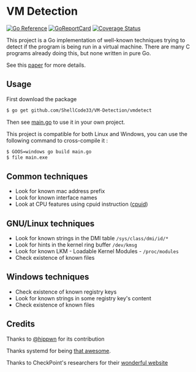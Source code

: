 # VM Detection

[![Go Reference](https://pkg.go.dev/badge/github.com/ShellCode33/VM-Detection.svg)](https://pkg.go.dev/github.com/ShellCode33/VM-Detection)
[![GoReportCard](https://goreportcard.com/badge/github.com/ShellCode33/VM-Detection)](https://goreportcard.com/report/github.com/ShellCode33/VM-Detection)
[![Coverage Status](https://coveralls.io/repos/github/ShellCode33/VM-Detection/badge.svg?branch=master)](https://coveralls.io/github/ShellCode33/VM-Detection?branch=master)

This project is a Go implementation of well-known techniques trying to detect if the program is being run in a virtual machine.
There are many C programs already doing this, but none written in pure Go.

See this [paper](https://github.com/ShellCode33/VM-Detection/blob/master/paper/paper.pdf) for more details.

## Usage

First download the package
```bash
$ go get github.com/ShellCode33/VM-Detection/vmdetect
```

Then see [main.go](https://github.com/ShellCode33/VM-Detection/blob/master/main.go) to use it in your own project.

This project is compatible for both Linux and Windows, you can use the following command to cross-compile it :
```bash
$ GOOS=windows go build main.go
$ file main.exe
```

## Common techniques

- Look for known mac address prefix
- Look for known interface names
- Look at CPU features using cpuid instruction ([cpuid](https://github.com/klauspost/cpuid/))

## GNU/Linux techniques

- Look for known strings in the DMI table `/sys/class/dmi/id/*`
- Look for hints in the kernel ring buffer `/dev/kmsg`
- Look for known LKM - Loadable Kernel Modules - `/proc/modules`
- Check existence of known files

## Windows techniques

- Check existence of known registry keys
- Look for known strings in some registry key's content
- Check existence of known files

## Credits

Thanks to [@hippwn](https://twitter.com/hippwn) for its contribution

Thanks systemd for being [that awesome](https://github.com/systemd/systemd/blob/master/src/basic/virt.c).

Thanks to CheckPoint's researchers for their [wonderful website](https://evasions.checkpoint.com/)
